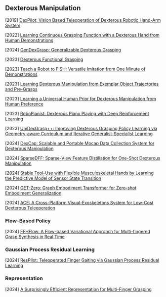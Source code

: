 ## Dexterous Manipulation

[2019] [DexPilot: Vision Based Teleoperation of Dexterous Robotic Hand-Arm System](https://arxiv.org/abs/1910.03135)

[2022] [Learning Continuous Grasping Function with a Dexterous Hand from Human Demonstrations](https://arxiv.org/abs/2207.05053)

[2024] [GenDexGrasp: Generalizable Dexterous Grasping](https://arxiv.org/abs/2210.00722)

[2023] [Dexterous Functional Grasping](https://arxiv.org/abs/2312.02975)

[2023] [Teach a Robot to FISH: Versatile Imitation from One Minute of Demonstrations](https://arxiv.org/abs/2303.01497)

[2023] [Learning Dexterous Manipulation from Exemplar Object Trajectories and Pre-Grasps](https://arxiv.org/abs/2209.11221)

[2023] [Learning a Universal Human Prior for Dexterous Manipulation from Human Preference](https://arxiv.org/abs/2304.04602)

[2023] [RoboPianist: Dexterous Piano Playing with Deep Reinforcement Learning](https://arxiv.org/abs/2304.04150)

[2023] [UniDexGrasp++: Improving Dexterous Grasping Policy Learning via Geometry-aware Curriculum and Iterative Generalist-Specialist Learning](https://arxiv.org/abs/2304.00464)

[2024] [DexCap: Scalable and Portable Mocap Data Collection System for Dexterous Manipulation](https://arxiv.org/abs/2403.07788)

[2024] [SparseDFF: Sparse-View Feature Distillation for One-Shot Dexterous Manipulation](https://arxiv.org/abs/2310.16838)

[2024] [Stable Tool-Use with Flexible Musculoskeletal Hands by Learning the Predictive Model of Sensor State Transition](https://arxiv.org/abs/2406.17136)

[2024] [GET-Zero: Graph Embodiment Transformer for Zero-shot Embodiment Generalization](https://arxiv.org/abs/2407.15002)

[2024] [ACE: A Cross-Platform Visual-Exoskeletons System for Low-Cost Dexterous Teleoperation](https://arxiv.org/abs/2408.11805)



### Flow-Based Policy

[2024] [FFHFlow: A Flow-based Variational Approach for Multi-fingered Grasp Synthesis in Real Time](https://arxiv.org/abs/2407.15002)



### Gaussian Process Residual Learning

[2024] [ResPilot: Teleoperated Finger Gaiting via Gaussian Process Residual Learning](https://arxiv.org/abs/2409.09140)



### Representation

[2024] [A Surprisingly Efficient Representation for Multi-Finger Grasping](https://arxiv.org/abs/2408.02455)